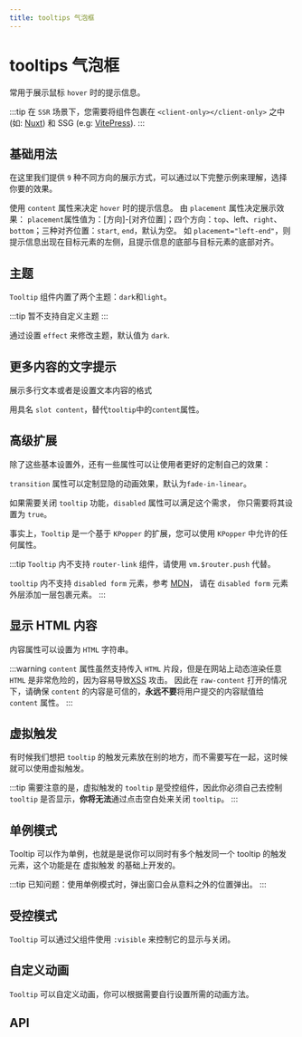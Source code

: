 ```yaml
---
title: tooltips 气泡框
---
```


# tooltips 气泡框

常用于展示鼠标 `hover` 时的提示信息。

:::tip
在 `SSR` 场景下，您需要将组件包裹在 `<client-only></client-only>` 之中 (如: [Nuxt](https://nuxtjs.org/)) 和 SSG (e.g: [VitePress](https://vitepress.vuejs.org/)).
:::

## 基础用法

在这里我们提供 `9` 种不同方向的展示方式，可以通过以下完整示例来理解，选择你要的效果。

使用 `content` 属性来决定 `hover` 时的提示信息。 由 `placement` 属性决定展示效果： `placement`属性值为：[方向]-[对齐位置]；四个方向：`top`、left、`right`、`bottom`；三种对齐位置：`start`, `end`，默认为空。 如 `placement="left-end"`，则提示信息出现在目标元素的左侧，且提示信息的底部与目标元素的底部对齐。

<preview path="./def.vue" />

## 主题

`Tooltip` 组件内置了两个主题：`dark`和`light`。

:::tip
暂不支持自定义主题
:::

通过设置 `effect` 来修改主题，默认值为 `dark`.

<preview path="./themeTooltips.vue" />

## 更多内容的文字提示

展示多行文本或者是设置文本内容的格式

用具名 `slot content`，替代`tooltip`中的`content`属性。

<preview path="./slotContentTooltips.vue" />

## 高级扩展

除了这些基本设置外，还有一些属性可以让使用者更好的定制自己的效果：

`transition` 属性可以定制显隐的动画效果，默认为`fade-in-linear`。

如果需要关闭 `tooltip` 功能，`disabled` 属性可以满足这个需求， 你只需要将其设置为 `true`。

事实上，`Tooltip` 是一个基于 `KPopper` 的扩展，您可以使用 `KPopper` 中允许的任何属性。

<preview path="./advancedTooltips.vue" />

:::tip
`Tooltip` 内不支持 `router-link` 组件，请使用 `vm.$router.push` 代替。

`tooltip` 内不支持 `disabled form` 元素，参考 [MDN](https://developer.mozilla.org/en-US/docs/Web/API/Element/mouseenter_event)， 请在 `disabled form` 元素外层添加一层包裹元素。
:::

## 显示 HTML 内容

内容属性可以设置为 `HTML` 字符串。

:::warning
`content` 属性虽然支持传入 `HTML` 片段，但是在网站上动态渲染任意 `HTML` 是非常危险的，因为容易导致[XSS](https://en.wikipedia.org/wiki/Cross-site_scripting) 攻击。 因此在 `raw-content` 打开的情况下，请确保 `content` 的内容是可信的，**永远不要**将用户提交的内容赋值给 `content` 属性。
:::

<preview path="./htmlContentTooltips.vue" />

## 虚拟触发

有时候我们想把 `tooltip` 的触发元素放在别的地方，而不需要写在一起，这时候就可以使用虚拟触发。

:::tip
需要注意的是，虚拟触发的 `tooltip` 是受控组件，因此你必须自己去控制 `tooltip` 是否显示，**你将无法**通过点击空白处来关闭 `tooltip`。
:::

<preview path="./virtualTriggerTooltips.vue" />

## 单例模式

Tooltip 可以作为单例，也就是是说你可以同时有多个触发同一个 tooltip 的触发元素，这个功能是在 虚拟触发 的基础上开发的。

:::tip
已知问题：使用单例模式时，弹出窗口会从意料之外的位置弹出。
:::

<preview path="./singleTooltips.vue" />

## 受控模式

`Tooltip` 可以通过父组件使用 `:visible` 来控制它的显示与关闭。

<preview path="./controlledTooltips.vue" />

## 自定义动画

`Tooltip` 可以自定义动画，你可以根据需要自行设置所需的动画方法。

<preview path="./customAnimationTooltips.vue" />

## API

<API src="./tooltip.json" lang="zh"></API>
